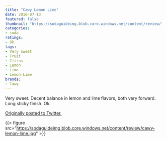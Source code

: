```yaml
---
title: "Cawy Lemon Lime"
date: 2016-07-13
featured: false
thumbnail: "https://sodaguideimg.blob.core.windows.net/content/review/thumbs/cawy-lemon-lime.jpg"
categories:
- soda
ratings:
- Ok
tags:
- Very Sweet
- Fruit
- Citrus
- Lemon
- Lime
- Lemon-Lime
brands:
- Cawy
---
```


Very sweet. Decent balance in lemon and lime flavors, both very forward. Long sticky finish. Ok.

[Originally posted to Twitter.](https://twitter.com/Cavorter/status/753279554295390209)

{{< figure src="https://sodaguideimg.blob.core.windows.net/content/review/cawy-lemon-lime.jpg" >}}

